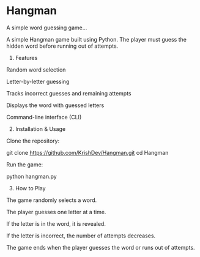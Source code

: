 # Hangman
A simple word guessing game...

A simple Hangman game built using Python. The player must guess the hidden word before running out of attempts.

1. Features

Random word selection

Letter-by-letter guessing

Tracks incorrect guesses and remaining attempts

Displays the word with guessed letters

Command-line interface (CLI)

2. Installation & Usage

Clone the repository:

git clone https://github.com/KrishDev/Hangman.git
cd Hangman

Run the game:

python hangman.py

3. How to Play

The game randomly selects a word.

The player guesses one letter at a time.

If the letter is in the word, it is revealed.

If the letter is incorrect, the number of attempts decreases.

The game ends when the player guesses the word or runs out of attempts.
